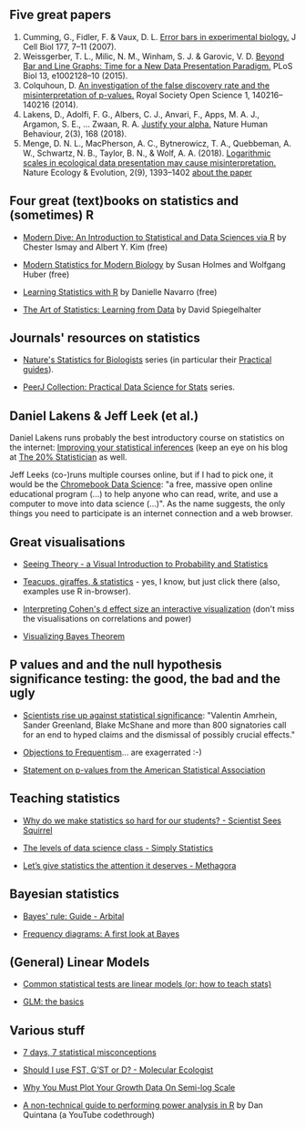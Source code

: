 ## Five great papers

1.	Cumming, G., Fidler, F. & Vaux, D. L. [Error bars in experimental biology.](http://jcb.rupress.org/content/jcb/177/1/7.full.pdf) J Cell Biol 177, 7–11 (2007).
2.	Weissgerber, T. L., Milic, N. M., Winham, S. J. & Garovic, V. D. [Beyond Bar and Line Graphs: Time for a New Data Presentation Paradigm.](https://journals.plos.org/plosbiology/article/file?id=10.1371/journal.pbio.1002128&type=printable) PLoS Biol 13, e1002128–10 (2015).
3. Colquhoun, D. [An investigation of the false discovery rate and the misinterpretation of p-values.](https://royalsocietypublishing.org/doi/pdf/10.1098/rsos.140216) Royal Society Open Science 1, 140216–140216 (2014).
4. Lakens, D., Adolfi, F. G., Albers, C. J., Anvari, F., Apps, M. A. J., Argamon, S. E., … Zwaan, R. A. [Justify your alpha.](https://psyarxiv.com/9s3y6) Nature Human Behaviour, 2(3), 168 (2018).
5. Menge, D. N. L., MacPherson, A. C., Bytnerowicz, T. A., Quebbeman, A. W., Schwartz, N. B., Taylor, B. N., & Wolf, A. A. (2018). [Logarithmic scales in ecological data presentation may cause misinterpretation.](https://rdcu.be/234I) Nature Ecology & Evolution, 2(9), 1393–1402 [about the paper](https://natureecoevocommunity.nature.com/channels/521-behind-the-paper/posts/36503-eschew-logarithmic-obfuscation)


## Four great (text)books on statistics and (sometimes) R

- [Modern Dive: An Introduction to Statistical and Data Sciences via R](https://moderndive.com) by Chester Ismay and Albert Y. Kim (free)

- [Modern Statistics for Modern Biology](https://www.huber.embl.de/msmb/) by Susan Holmes and Wolfgang Huber (free)

- [Learning Statistics with R](http://www.compcogscisydney.org/learning-statistics-with-r/) by Danielle Navarro (free)

- [The Art of Statistics: Learning from Data](https://www.amazon.co.uk/dp/0241398630/) by David Spiegelhalter

## Journals' resources on statistics

- [Nature's Statistics for Biologists](https://www.nature.com/collections/qghhqm) series (in particular their [Practical guides](https://www.nature.com/collections/qghhqm/content/practical-guides)).

- [PeerJ Collection: Practical Data Science for Stats](https://peerj.com/collections/50-practicaldatascistats/) series.

## Daniel Lakens & Jeff Leek (et al.)

Daniel Lakens runs probably the best introductory course on statistics on the internet: [Improving your statistical inferences](https://www.coursera.org/learn/statistical-inferences) (keep an eye on his blog at [The 20% Statistician](http://daniellakens.blogspot.co.uk/) as well.

Jeff Leeks (co-)runs multiple courses online, but if I had to pick one, it would be the [Chromebook Data Science](http://jhudatascience.org/chromebookdatascience/): "a free, massive open online educational program (...) to help anyone who can read, write, and use a computer to move into data science (...)". As the name suggests, the only things you need to participate is an internet connection and a web browser.

## Great visualisations

- [Seeing Theory - a Visual Introduction to Probability and Statistics](https://seeing-theory.brown.edu)

- [Teacups, giraffes, & statistics](https://tinystats.github.io/teacups-giraffes-and-statistics/index.html) - yes, I know, but just click there (also, examples use R in-browser).

- [Interpreting Cohen's d effect size an interactive visualization](https://rpsychologist.com/d3/cohend/) (don't miss the visualisations on correlations and power)

- [Visualizing Bayes Theorem](https://oscarbonilla.com/2009/05/visualizing-bayes-theorem/)

## P values and and the null hypothesis significance testing: the good, the bad and the ugly

- [Scientists rise up against statistical significance](https://www.nature.com/articles/d41586-019-00857-9): "Valentin Amrhein, Sander Greenland, Blake McShane and more than 800 signatories call for an end to hyped claims and the dismissal of possibly crucial effects."

- [Objections to Frequentism](http://www.statisticool.com/objectionstofrequentism.htm)... are exagerrated :-)

- [Statement on p-values from the American Statistical Association](http://www.amstat.org/asa/files/pdfs/P-ValueStatement.pdf)

## Teaching statistics

- [Why do we make statistics so hard for our students? - Scientist Sees Squirrel](https://scientistseessquirrel.wordpress.com/2015/10/06/why-do-we-make-statistics-so-hard-for-our-students/)

- [The levels of data science class - Simply Statistics](http://simplystatistics.org/2017/03/16/evo-ds-class/)

- [Let’s give statistics the attention it deserves - Methagora](http://blogs.nature.com/methagora/2013/08/giving_statistics_the_attention_it_deserves.html)

## Bayesian statistics

- [Bayes' rule: Guide - Arbital](https://arbital.com/p/bayes_rule/?l=1zq)

- [Frequency diagrams: A first look at Bayes](https://arbital.com/p/bayes_frequency_diagram/?l=55z&pathId=17310)

## (General) Linear Models

- [Common statistical tests are linear models (or: how to teach stats)](https://lindeloev.github.io/tests-as-linear/)

- [GLM: the basics](http://www.seascapemodels.org/rstats/2018/01/19/intro-to-glms.html)

## Various stuff

- [7 days, 7 statistical misconceptions](https://threadreaderapp.com/thread/1051575138334990337.html)

- [Should I use FST, G’ST or D? - Molecular Ecologist](http://www.molecularecologist.com/2011/03/should-i-use-fst-gst-or-d-2/)

- [Why You Must Plot Your Growth Data On Semi-log Scale](http://schaechter.asmblog.org/schaechter/2018/07/why-you-must-plot-your-growth-data-on-semi-log-graph-paper.html)

- [A non-technical guide to performing power analysis in R](https://www.youtube.com/watch?v=ZIjOG8LTTh8&feature=youtu.be) by Dan Quintana (a YouTube codethrough)
